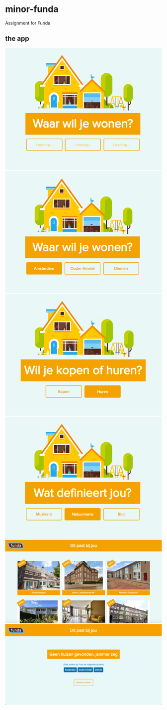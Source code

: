 # minor-funda
Assignment for Funda

## the app
<img src="assets/images/appscreens/loading.png">
<img src="assets/images/appscreens/pickcity.png">
<img src="assets/images/appscreens/pickbuy.png">
<img src="assets/images/appscreens/pickwho.png">
<img src="assets/images/appscreens/result.png">
<img src="assets/images/appscreens/error.png">
